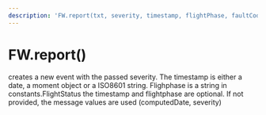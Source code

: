 ```yaml
---
description: 'FW.report(txt, severity, timestamp, flightPhase, faultCode)'
---
```


# FW.report\(\)

creates a new event with the passed severity. The timestamp is either a date, a moment object or a ISO8601 string. Flighphase is a string in constants.FlightStatus the timestamp and flightphase are optional. If not provided, the message values are used \(computedDate, severity\)



